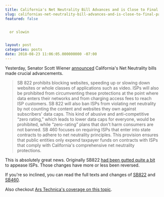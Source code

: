 ```yaml
---
title: California's Net Neutrality Bill Advances and is Close to Final Passage
slug: californias-net-neutrality-bill-advances-and-is-close-to-final-passage
featured: false


  or slowin


layout: post
categories: posts
date: 2018-08-23 11:06:05.000000000 -07:00
---
```


Yesterday, Senator Scott Wiener [announced](http://sd11.senate.ca.gov/news/20180822-senator-wiener%E2%80%99s-net-neutrality-bill-passes-out-its-final-committee-and-advances) California's Net Neutrality bills made crucial advancements.

>  SB 822 prohibits blocking websites, speeding up or slowing down websites or whole classes of applications such as video. ISPs will also be prohibited from circumventing these protections at the point where data enters their networks and from charging access fees to reach ISP customers. SB 822 will also ban ISPs from violating net neutrality by not counting the content and websites they own against subscribers' data caps. This kind of abusive and anti-competitive “zero rating,” which leads to lower data caps for everyone, would be prohibited, while “zero-rating” plans that don't harm consumers are not banned.
> SB 460 focuses on requiring ISPs that enter into state contracts to adhere to net neutrality principles. This provision ensures that public entities only expend taxpayer funds on contracts with ISPs that comply with California's comprehensive net neutrality protections.

This is absolutely great news. Originally SB822 [had been gutted quite a bit](https://arstechnica.com/tech-policy/2018/06/california-net-neutrality-bill-gutted-as-lawmakers-cave-to-att-lobbyists/) to appease ISPs. Those changes have more or less been reversed.

If you're so inclined, you can read the full texts and changes of [SB822](https://leginfo.legislature.ca.gov/faces/billNavClient.xhtml?bill_id=201720180SB822) and [SB460](https://leginfo.legislature.ca.gov/faces/billNavClient.xhtml?bill_id=201720180SB460).

Also checkout [Ars Technica's coverage on this topic](https://arstechnica.com/tech-policy/2018/08/californias-strict-net-neutrality-bill-is-close-to-final-passage/).

